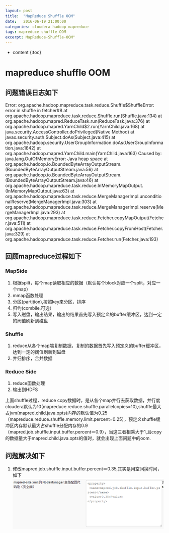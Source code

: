 ```yaml
---
layout: post
title:  "MapReduce Shuffle OOM"
date:   2016-06-19 21:00:00
categories: cloudera hadoop mapreduce
tags: mapreduce shuffle OOM
excerpt: MapReduce-Shuffle-OOM"
---
```


* content
{:toc}

# mapreduce shuffle OOM

## 问题错误日志如下

Error: org.apache.hadoop.mapreduce.task.reduce.Shuffle$ShuffleError: error in shuffle in fetcher#8 at org.apache.hadoop.mapreduce.task.reduce.Shuffle.run(Shuffle.java:134) at org.apache.hadoop.mapred.ReduceTask.run(ReduceTask.java:376) at org.apache.hadoop.mapred.YarnChild$2.run(YarnChild.java:168) at java.security.AccessController.doPrivileged(Native Method) at javax.security.auth.Subject.doAs(Subject.java:415) at org.apache.hadoop.security.UserGroupInformation.doAs(UserGroupInformation.java:1642) at org.apache.hadoop.mapred.YarnChild.main(YarnChild.java:163) Caused by: java.lang.OutOfMemoryError: Java heap space at org.apache.hadoop.io.BoundedByteArrayOutputStream.<init>(BoundedByteArrayOutputStream.java:56) at org.apache.hadoop.io.BoundedByteArrayOutputStream.<init>(BoundedByteArrayOutputStream.java:46) at org.apache.hadoop.mapreduce.task.reduce.InMemoryMapOutput.<init>(InMemoryMapOutput.java:63) at org.apache.hadoop.mapreduce.task.reduce.MergeManagerImpl.unconditionalReserve(MergeManagerImpl.java:303) at org.apache.hadoop.mapreduce.task.reduce.MergeManagerImpl.reserve(MergeManagerImpl.java:293) at org.apache.hadoop.mapreduce.task.reduce.Fetcher.copyMapOutput(Fetcher.java:511) at org.apache.hadoop.mapreduce.task.reduce.Fetcher.copyFromHost(Fetcher.java:329) at org.apache.hadoop.mapreduce.task.reduce.Fetcher.run(Fetcher.java:193)

## 回顾mapreduce过程如下

### MapSide

1. 根据spilt，每个map读取相应的数据（默认每个block对应一个split，对应一个map）
2. mmap函数处理
3. 分区(partition),按照key来分区，排序
4. 归约(combile,可选）
5. 写入磁盘，输出结果，输出的结果首先写入预定义的buffer缓冲区，达到一定的阀值刷新到磁盘

### Shuffle 
1. reduce从各个map端复制数据，复制的数据首先写入预定义的buffer缓冲区，达到一定的阀值刷新到磁盘
2. 并归排序，合并数据

### Reduce Side
1. reduce函数处理
2. 输出到HDFS

上面shuffle过程，reduce copy数据时，是从各个map并行去获取数据，并行度cloudera默认为10(mapreduce.reduce.shuffle.parallelcopies=10),shuffle最大占jvm(mapred.child.java.opts)内存的默认值为0.25（mapreduce.reduce.shuffle.memory.limit.percent=0.25），预定义shuffle缓冲区内存默认最大占shuffle分配内存的0.9（mapred.job.shuffle.input.buffer.percent＝0.9），当这三者相乘大于1,且copy的数据量大于mapred.child.java.opts的值时，就会出现上面问题中的oom.

## 问题解决如下
1. 修改mapred.job.shuffle.input.buffer.percent＝0.35,其实是用空间换时间，如下
![shuffle_oom](/img/shuffle_oom.png)